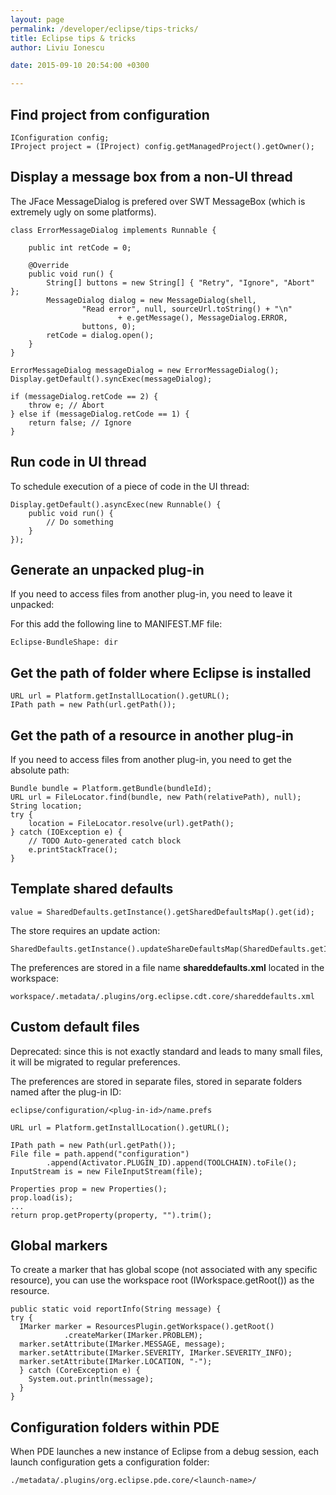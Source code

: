 ```yaml
---
layout: page
permalink: /developer/eclipse/tips-tricks/
title: Eclipse tips & tricks
author: Liviu Ionescu

date: 2015-09-10 20:54:00 +0300

---
```


## Find project from configuration

    IConfiguration config;
    IProject project = (IProject) config.getManagedProject().getOwner();

## Display a message box from a non-UI thread

The JFace MessageDialog is prefered over SWT MessageBox (which is extremely ugly on some platforms).

    class ErrorMessageDialog implements Runnable {

        public int retCode = 0;

        @Override
        public void run() {
            String[] buttons = new String[] { "Retry", "Ignore", "Abort" };
            MessageDialog dialog = new MessageDialog(shell,
                    "Read error", null, sourceUrl.toString() + "\n"
                            + e.getMessage(), MessageDialog.ERROR,
                    buttons, 0);
            retCode = dialog.open();
        }
    }

    ErrorMessageDialog messageDialog = new ErrorMessageDialog();
    Display.getDefault().syncExec(messageDialog);

    if (messageDialog.retCode == 2) {
        throw e; // Abort
    } else if (messageDialog.retCode == 1) {
        return false; // Ignore
    }

## Run code in UI thread

To schedule execution of a piece of code in the UI thread:

    Display.getDefault().asyncExec(new Runnable() {
        public void run() {
            // Do something
        }
    });

## Generate an unpacked plug-in

If you need to access files from another plug-in, you need to leave it unpacked:

For this add the following line to MANIFEST.MF file:

    Eclipse-BundleShape: dir

## Get the path of folder where Eclipse is installed

    URL url = Platform.getInstallLocation().getURL();
    IPath path = new Path(url.getPath());

## Get the path of a resource in another plug-in

If you need to access files from another plug-in, you need to get the absolute path:

    Bundle bundle = Platform.getBundle(bundleId);
    URL url = FileLocator.find(bundle, new Path(relativePath), null);
    String location;
    try {
        location = FileLocator.resolve(url).getPath();
    } catch (IOException e) {
        // TODO Auto-generated catch block
        e.printStackTrace();
    }

## Template shared defaults

    value = SharedDefaults.getInstance().getSharedDefaultsMap().get(id);

The store requires an update action:

    SharedDefaults.getInstance().updateShareDefaultsMap(SharedDefaults.getInstance().getSharedDefaultsMap());

The preferences are stored in a file name **shareddefaults.xml** located in the workspace:

    workspace/.metadata/.plugins/org.eclipse.cdt.core/shareddefaults.xml

## Custom default files

Deprecated: since this is not exactly standard and leads to many small files, it will be migrated to regular preferences.

The preferences are stored in separate files, stored in separate folders named after the plug-in ID:

    eclipse/configuration/<plug-in-id>/name.prefs

    URL url = Platform.getInstallLocation().getURL();

    IPath path = new Path(url.getPath());
    File file = path.append("configuration")
            .append(Activator.PLUGIN_ID).append(TOOLCHAIN).toFile();
    InputStream is = new FileInputStream(file);

    Properties prop = new Properties();
    prop.load(is);
    ...
    return prop.getProperty(property, "").trim();

## Global markers

To create a marker that has global scope (not associated with any specific resource), you can use the workspace root (IWorkspace.getRoot()) as the resource.

    public static void reportInfo(String message) {
    try {
      IMarker marker = ResourcesPlugin.getWorkspace().getRoot()
                .createMarker(IMarker.PROBLEM);
      marker.setAttribute(IMarker.MESSAGE, message);
      marker.setAttribute(IMarker.SEVERITY, IMarker.SEVERITY_INFO);
      marker.setAttribute(IMarker.LOCATION, "-");
      } catch (CoreException e) {
        System.out.println(message);
      }
    }

## Configuration folders within PDE

When PDE launches a new instance of Eclipse from a debug session, each launch configuration gets a configuration folder:

    ./metadata/.plugins/org.eclipse.pde.core/<launch-name>/

